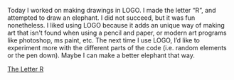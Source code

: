 
Today I worked on making drawings in LOGO. I made the letter “R”, and attempted to draw an elephant. I did not succeed, but it was fun nonetheless. I liked using LOGO because it adds an unique way of making art that isn't found when using a pencil and paper, or modern art programs like photoshop, ms paint, etc. The next time I use LOGO, I’d like to experiment more with the different parts of the code (i.e. random elements or the pen down). Maybe I can make a better elephant that way.

[The Letter R]([Imgur](https://i.imgur.com/PzD7gyS.png))